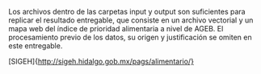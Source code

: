 Los archivos dentro de las carpetas input y output son suficientes para replicar el resultado entregable, que consiste en un archivo vectorial y un mapa web del índice de prioridad alimentaria a nivel de AGEB. 
El procesamiento previo de los datos, su origen y justificación se omiten en este entregable. 

[SIGEH]{http://sigeh.hidalgo.gob.mx/pags/alimentario/}